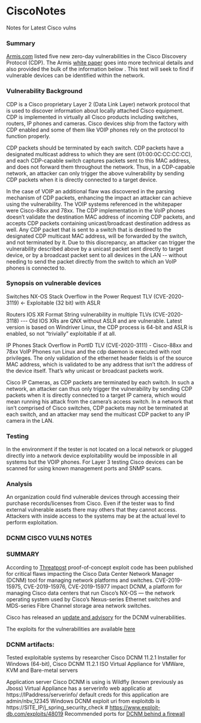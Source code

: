 # CiscoNotes
Notes for Latest Cisco vulns 

### Summary 
[Armis.com](https://www.armis.com/cdpwn/) listed five new zero-day vulnerabilities in the Cisco Discovery Protocol (CDP).  The Armis [white paper](https://go.armis.com/hubfs/White-papers/Armis-CDPwn-WP.pdf) goes into more technical details and also provided the bulk of the information below .  This test will seek to find if vulnerable devices can be identified within the network.

### Vulnerability Background
CDP is a Cisco proprietary Layer 2 (Data Link Layer) network protocol that is used to discover information about locally attached Cisco equipment. CDP is implemented in virtually all Cisco products including switches, routers, IP phones and cameras. Cisco devices ship from the factory with CDP enabled and some of them like VOIP phones rely on the protocol to function properly.

CDP packets should be terminated by each switch. CDP packets have a designated multicast address to which they are sent (01:00:0C:CC:CC:CC), and each CDP-capable switch captures packets sent to this MAC address, and does not forward them throughout the network. Thus, in a CDP-capable network, an attacker can only trigger the above vulnerability by sending CDP packets when it is directly connected to a target device. 

In the case of VOIP an additional flaw was discovered in the parsing mechanism of CDP packets, enhancing the impact an attacker can achieve using the vulnerability. The VOIP systems referenced in the whitepaper were Cisco-88xx and 78xx. The CDP implementation in the VoIP phones doesn’t validate the destination MAC address of incoming CDP packets, and accepts CDP packets containing unicast/broadcast destination address as well. Any CDP packet that is sent to a switch that is destined to the designated CDP multicast MAC address, will be forwarded by the switch, and not terminated by it. Due to this discrepancy, an attacker can trigger the vulnerability described above by a unicast packet sent directly to target device, or by a broadcast packet sent to all devices in the LAN -- without needing to send the packet directly from the switch to which an VoIP phones is connected to.  

### Synopsis on vulnerable devices 
Switches
NX-OS Stack Overflow in the Power Request TLV (CVE-2020-3119) <- Exploitable (32 bit) with ASLR 

Routers
IOS XR Format String vulnerability in multiple TLVs (CVE-2020-3118)  --- Old IOS XRs are QNX without ASLR and are vulnerable.   Latest version is based on Windriver Linux, the CDP process is 64-bit and ASLR is enabled, so not “trivially” exploitable if at all.

IP Phones Stack Overflow in PortID TLV (CVE-2020-3111) - Cisco-88xx and 78xx VoIP Phones run Linux and the cdp daemon is executed with root privileges.  The only validation of the ethernet header fields is of the source MAC address, which is validated to be any address that isn’t the address of the device itself.  That’s why unicast or broadcast packets work. 

Cisco IP Cameras, as CDP packets are terminated by each switch. In such a network, an attacker can thus only trigger the vulnerability by sending CDP packets when it is directly connected to a target IP camera, which would mean running his attack from the camera’s access switch. In a network that isn’t comprised of Cisco switches, CDP packets may not be terminated at each switch, and an attacker may send the multicast CDP packet to any IP camera in the LAN.

### Testing 
In the environment if the tester is not located on a local network or plugged directly into a network device exploitability would be impossible in all systems but the VOIP phones.  For Layer 3 testing Cisco devices can be scanned for using known management ports and SNMP scans.      

### Analysis
An organization could find vulnerable devices through accessing their purchase records/licenses from Cisco.  Even if the tester was to find external vulnerable assets there may others that they cannot access.  Attackers with inside access to the systems may be at the actual level to perform exploitation.  



### DCNM CISCO VULNS NOTES

### SUMMARY 
According to [Threatpost](https://threatpost.com/cisco-dcnm-flaw-exploit/151949/) proof-of-concept exploit code has been published for critical flaws impacting the Cisco Data Center Network Manager (DCNM) tool for managing network platforms and switches.  CVE-2019-15975, CVE-2019-15976, CVE-2019-15977 impact DCNM, a platform for managing Cisco data centers that run Cisco’s NX-OS — the network operating system used by Cisco’s Nexus-series Ethernet switches and MDS-series Fibre Channel storage area network switches.

Cisco has released an [update and advisory]( https://tools.cisco.com/security/center/content/CiscoSecurityAdvisory/cisco-sa-20200102-dcnm-auth-bypass) for the DCNM vulnerabilities.  

The exploits for the vulnerabilities are available [here ](https://srcincite.io/blog/2020/01/14/busting-ciscos-beans-hardcoding-your-way-to-hell.html)

### DCNM artifacts: 
Tested exploitable systems by researcher 
Cisco DCNM 11.2.1 Installer for Windows (64-bit), Cisco DCNM 11.2.1 ISO Virtual Appliance for VMWare, KVM and Bare-metal servers

Application server Cisco DCNM is using is Wildfly (known previously as Jboss)
Virtual Appliance has a serverinfo web applicatio at https://IPaddress/serverinfo/   default creds for this application are admin/nbv_12345
Windows DCNM exploit uri from exploitdb is https://SITE_IP/j_spring_security_check   # https://www.exploit-db.com/exploits/48019
Recommended ports for [DCNM behind a firewall](https://www.cisco.com/c/en/us/td/docs/switches/datacenter/sw/11_0_1/installation/san/b_dcnm_installation_guide_for_san_11_0_1/running_dcnm_behind_firewall.html)
